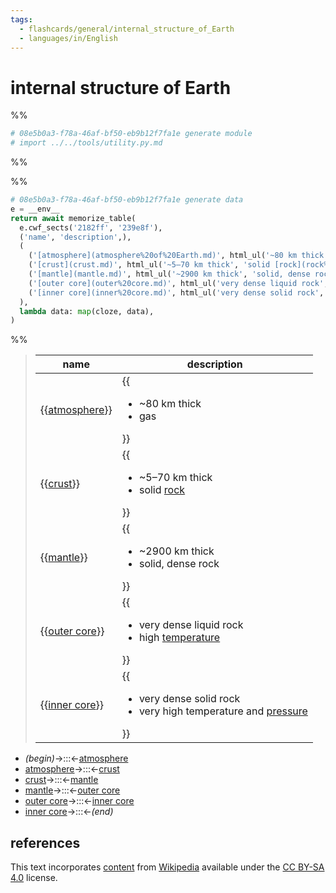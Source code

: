 ```yaml
---
tags:
  - flashcards/general/internal_structure_of_Earth
  - languages/in/English
---
```


# internal structure of Earth

%%

```Python
# 08e5b0a3-f78a-46af-bf50-eb9b12f7fa1e generate module
# import ../../tools/utility.py.md
```

%%

%%

```Python
# 08e5b0a3-f78a-46af-bf50-eb9b12f7fa1e generate data
e = __env__
return await memorize_table(
  e.cwf_sects('2182ff', '239e8f'),
  ('name', 'description',),
  (
    ('[atmosphere](atmosphere%20of%20Earth.md)', html_ul('~80 km thick', 'gas',),),
    ('[crust](crust.md)', html_ul('~5–70 km thick', 'solid [rock](rock%20(geology).md)',),),
    ('[mantle](mantle.md)', html_ul('~2900 km thick', 'solid, dense rock',),),
    ('[outer core](outer%20core.md)', html_ul('very dense liquid rock', 'high [temperature](temperature.md)',),),
    ('[inner core](inner%20core.md)', html_ul('very dense solid rock', 'very high temperature and [pressure](pressure.md)',),),
  ),
  lambda data: map(cloze, data),
)
```

%%

<!--08e5b0a3-f78a-46af-bf50-eb9b12f7fa1e generate section="2182ff"--><!-- The following content is generated at 2023-03-20T16:20:30.892404+08:00. Any edits will be overridden! -->

> | name | description |
> |-|-|
> | {{[atmosphere](atmosphere%20of%20Earth.md)}} | {{<ul><li>~80 km thick</li><li>gas</li></ul>}} |
> | {{[crust](crust.md)}} | {{<ul><li>~5–70 km thick</li><li>solid [rock](rock%20(geology).md)</li></ul>}} |
> | {{[mantle](mantle.md)}} | {{<ul><li>~2900 km thick</li><li>solid, dense rock</li></ul>}} |
> | {{[outer core](outer%20core.md)}} | {{<ul><li>very dense liquid rock</li><li>high [temperature](temperature.md)</li></ul>}} |
> | {{[inner core](inner%20core.md)}} | {{<ul><li>very dense solid rock</li><li>very high temperature and [pressure](pressure.md)</li></ul>}} | <!--SR:!2024-03-14,269,330!2024-02-25,233,290!2027-02-02,1091,350!2024-09-18,348,270!2024-04-27,300,330!2024-07-06,217,210!2024-05-11,314,330!2025-01-19,448,290!2024-04-10,290,330!2024-12-23,425,290-->

<!--/08e5b0a3-f78a-46af-bf50-eb9b12f7fa1e-->

<!--08e5b0a3-f78a-46af-bf50-eb9b12f7fa1e generate section="239e8f"--><!-- The following content is generated at 2024-01-04T20:17:51.918666+08:00. Any edits will be overridden! -->

- _(begin)_→:::←[atmosphere](atmosphere%20of%20Earth.md) <!--SR:!2027-03-08,1118,350!2024-02-22,248,330-->
- [atmosphere](atmosphere%20of%20Earth.md)→:::←[crust](crust.md) <!--SR:!2024-04-18,296,330!2024-06-06,335,330-->
- [crust](crust.md)→:::←[mantle](mantle.md) <!--SR:!2024-04-11,291,330!2024-04-19,297,330-->
- [mantle](mantle.md)→:::←[outer core](outer%20core.md) <!--SR:!2024-06-07,336,330!2025-12-16,753,330-->
- [outer core](outer%20core.md)→:::←[inner core](inner%20core.md) <!--SR:!2024-04-09,289,330!2024-03-15,270,330-->
- [inner core](inner%20core.md)→:::←_(end)_ <!--SR:!2024-02-23,249,330!2024-05-12,315,330-->

<!--/08e5b0a3-f78a-46af-bf50-eb9b12f7fa1e-->

## references

This text incorporates [content](https://en.wikipedia.org/wiki/internal_structure_of_Earth) from [Wikipedia](Wikipedia.md) available under the [CC BY-SA 4.0](https://creativecommons.org/licenses/by-sa/4.0/) license.
